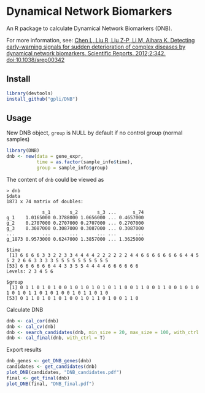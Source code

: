 # Dynamical Network Biomarkers

An R package to calculate Dynamical Network Biomarkers (DNB).

For more information, see:
[Chen L, Liu R, Liu Z-P, Li M, Aihara K. Detecting early-warning signals for sudden deterioration of complex diseases by dynamical network biomarkers. Scientific Reports. 2012;2:342. doi:10.1038/srep00342](https://www.nature.com/articles/srep00342)



## Install

```R
library(devtools)
install_github("gpli/DNB")
```

## Usage
New DNB object, `group` is NULL by default if no control group (normal samples)
```R
library(DNB)
dnb <- new(data = gene_expr,
           time = as.factor(sample_info$time),
           group = sample_info$group)
```

The content of `dnb` could be viewed as
```
> dnb
$data
1873 x 74 matrix of doubles:

             s_1       s_2       s_3 ...      s_74
g_1    1.0165000 0.3788000 1.0656000 ... 0.4657000
g_2    0.2707000 0.2707000 0.2707000 ... 0.2707000
g_3    0.3087000 0.3087000 0.3087000 ... 0.3087000
...          ...       ...       ... ...       ...
g_1873 0.9573000 0.6247000 1.3857000 ... 1.3625000

$time
 [1] 6 6 6 6 3 3 2 2 3 3 4 4 4 4 2 2 2 2 2 2 4 4 6 6 6 6 6 6 6 6 4 4 5 5 2 2 6 6 3 3 3 3 5 5 5 5 5 5 5 5 5 5
[53] 6 6 6 6 6 6 4 4 3 3 5 5 4 4 4 4 6 6 6 6 6 6
Levels: 2 3 4 5 6

$group
 [1] 0 1 1 0 1 0 1 0 0 1 0 1 0 1 0 1 0 1 1 0 0 1 1 0 0 1 1 0 0 1 0 1 0 1 0 1 0 1 1 0 1 0 1 0 0 1 0 1 1 0 1 0
[53] 0 1 1 0 1 0 1 0 1 0 0 1 0 1 1 0 1 0 0 1 1 0
```

Calculate DNB
```R
dnb <- cal_cor(dnb)
dnb <- cal_cv(dnb)
dnb <- search_candidates(dnb, min_size = 20, max_size = 100, with_ctrl = T)
dnb <- cal_final(dnb, with_ctrl = T)
```

Export results
```R
dnb_genes <- get_DNB_genes(dnb)
candidates <- get_candidates(dnb)
plot_DNB(candidates, "DNB_candidates.pdf")
final <- get_final(dnb)
plot_DNB(final, "DNB_final.pdf")
```
